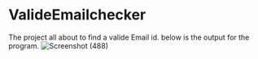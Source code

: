 # ValideEmailchecker
The project all about to find a valide Email id.
below is the output for the program.
![Screenshot (488)](https://user-images.githubusercontent.com/68469306/154912366-b6ca39f0-fd79-43f0-a988-d2a4b57968e6.png)
